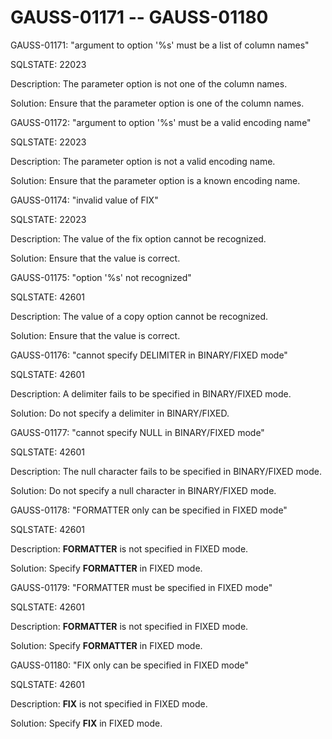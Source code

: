 # GAUSS-01171 -- GAUSS-01180<a name="EN-US_TOPIC_0302072866"></a>

GAUSS-01171: "argument to option '%s' must be a list of column names"

SQLSTATE: 22023

Description: The parameter option is not one of the column names.

Solution: Ensure that the parameter option is one of the column names.

GAUSS-01172: "argument to option '%s' must be a valid encoding name"

SQLSTATE: 22023

Description: The parameter option is not a valid encoding name.

Solution: Ensure that the parameter option is a known encoding name.

GAUSS-01174: "invalid value of FIX"

SQLSTATE: 22023

Description: The value of the fix option cannot be recognized.

Solution: Ensure that the value is correct.

GAUSS-01175: "option '%s' not recognized"

SQLSTATE: 42601

Description: The value of a copy option cannot be recognized.

Solution: Ensure that the value is correct.

GAUSS-01176: "cannot specify DELIMITER in BINARY/FIXED mode"

SQLSTATE: 42601

Description: A delimiter fails to be specified in BINARY/FIXED mode.

Solution: Do not specify a delimiter in BINARY/FIXED.

GAUSS-01177: "cannot specify NULL in BINARY/FIXED mode"

SQLSTATE: 42601

Description: The null character fails to be specified in BINARY/FIXED mode.

Solution: Do not specify a null character in BINARY/FIXED mode.

GAUSS-01178: "FORMATTER only can be specified in FIXED mode"

SQLSTATE: 42601

Description:  **FORMATTER**  is not specified in FIXED mode.

Solution: Specify  **FORMATTER**  in FIXED mode.

GAUSS-01179: "FORMATTER must be specified in FIXED mode"

SQLSTATE: 42601

Description:  **FORMATTER**  is not specified in FIXED mode.

Solution: Specify  **FORMATTER**  in FIXED mode.

GAUSS-01180: "FIX only can be specified in FIXED mode"

SQLSTATE: 42601

Description:  **FIX**  is not specified in FIXED mode.

Solution: Specify  **FIX**  in FIXED mode.

